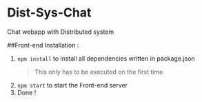# Dist-Sys-Chat
Chat webapp with Distributed system

##Front-end Installation :
1) `npm install` to install all dependencies written in package.json
   > This only has to be executed on the first time
2) `npm start` to start the Front-end server
3) Done !